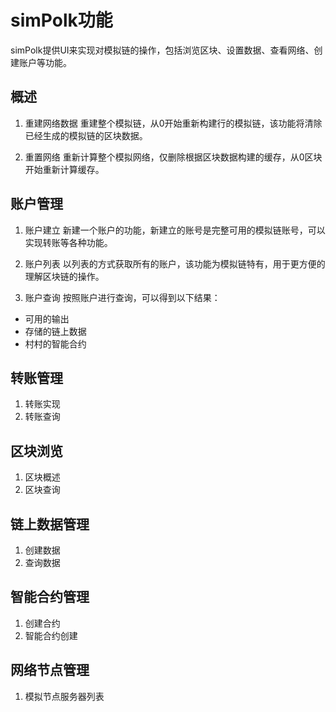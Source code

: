 # simPolk功能
simPolk提供UI来实现对模拟链的操作，包括浏览区块、设置数据、查看网络、创建账户等功能。
## 概述
1. 重建网络数据
重建整个模拟链，从0开始重新构建行的模拟链，该功能将清除已经生成的模拟链的区块数据。

2. 重置网络
重新计算整个模拟网络，仅删除根据区块数据构建的缓存，从0区块开始重新计算缓存。
## 账户管理
1. 账户建立
新建一个账户的功能，新建立的账号是完整可用的模拟链账号，可以实现转账等各种功能。

2. 账户列表
以列表的方式获取所有的账户，该功能为模拟链特有，用于更方便的理解区块链的操作。

3. 账户查询
按照账户进行查询，可以得到以下结果：
- 可用的输出
- 存储的链上数据
- 村村的智能合约
## 转账管理
1. 转账实现
2. 转账查询
## 区块浏览
1. 区块概述
2. 区块查询
## 链上数据管理
1. 创建数据
2. 查询数据

## 智能合约管理
1. 创建合约
2. 智能合约创建
## 网络节点管理
1. 模拟节点服务器列表